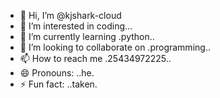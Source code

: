 - 👋 Hi, I’m @kjshark-cloud
- 👀 I’m interested in coding...
- 🌱 I’m currently learning .python..
- 💞️ I’m looking to collaborate on .programming..
- 📫 How to reach me .25434972225..
- 😄 Pronouns: ..he.
- ⚡ Fun fact: ..taken.

<!---
kjshark-cloud/kjshark-cloud is a ✨ special ✨ repository because its `README.md` (this file) appears on your GitHub profile.
You can click the Preview link to take a look at your changes.
--->
